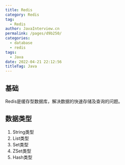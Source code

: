 ```yaml
---
title: Redis
category: Redis
tag: 
  - Redis
author: JavaInterview.cn
permalink: /pages/d9b250/
categories: 
  - database
  - redis
tags: 
  - Java
date: 2022-04-21 22:12:56
titleTag: Java
---
```




## 基础
Redis是缓存型数据库，解决数据的快速存储及查询的问题。


## 数据类型
1. String类型
2. List类型
3. Set类型
4. ZSet类型
5. Hash类型
